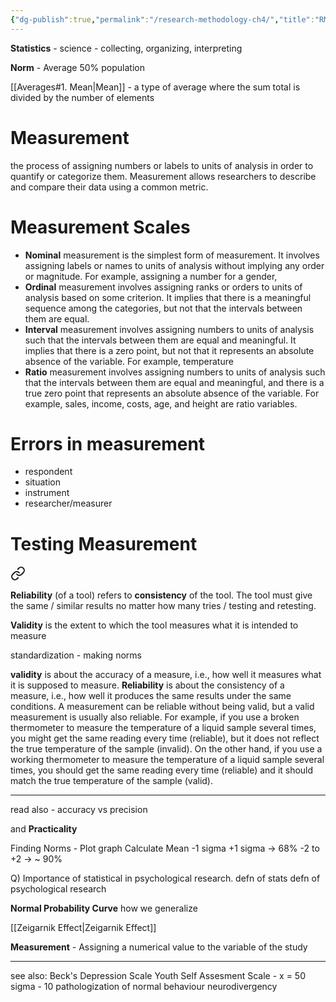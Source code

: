 ```yaml
---
{"dg-publish":true,"permalink":"/research-methodology-ch4/","title":"RM IV","tags":["research","researchmethodology"],"created":"","updated":""}
---
```



**Statistics** - science - collecting, organizing, interpreting

**Norm** - Average
50% population

[[Averages#1. Mean\|Mean]] - a type of average where the sum total is divided by the number of elements


# Measurement
the process of assigning numbers or labels to units of analysis in order to quantify or categorize them. Measurement allows researchers to describe and compare their data using a common metric.

# Measurement Scales

-   **Nominal** measurement is the simplest form of measurement. It involves assigning labels or names to units of analysis without implying any order or magnitude. For example, assigning a number for a gender, 
-   **Ordinal** measurement involves assigning ranks or orders to units of analysis based on some criterion. It implies that there is a meaningful sequence among the categories, but not that the intervals between them are equal.
-   **Interval** measurement involves assigning numbers to units of analysis such that the intervals between them are equal and meaningful. It implies that there is a zero point, but not that it represents an absolute absence of the variable. For example, temperature
-   **Ratio** measurement involves assigning numbers to units of analysis such that the intervals between them are equal and meaningful, and there is a true zero point that represents an absolute absence of the variable. For example, sales, income, costs, age, and height are ratio variables.



# Errors in measurement
- respondent
- situation
- instrument 
- researcher/measurer

# Testing Measurement

<div class="transclusion internal-embed is-loaded"><a class="markdown-embed-link" href="/reliability-and-validity/" aria-label="Open link"><svg xmlns="http://www.w3.org/2000/svg" width="24" height="24" viewBox="0 0 24 24" fill="none" stroke="currentColor" stroke-width="2" stroke-linecap="round" stroke-linejoin="round" class="svg-icon lucide-link"><path d="M10 13a5 5 0 0 0 7.54.54l3-3a5 5 0 0 0-7.07-7.07l-1.72 1.71"></path><path d="M14 11a5 5 0 0 0-7.54-.54l-3 3a5 5 0 0 0 7.07 7.07l1.71-1.71"></path></svg></a><div class="markdown-embed">





**Reliability** (of a tool) refers to **consistency** of the tool.  The tool must give the same / similar results no matter how many tries / testing and retesting.  

**Validity** is the extent to which the tool measures what it is intended to measure 

standardization - making norms

**validity** is about the accuracy of a measure, i.e., how well it measures what it is supposed to measure.
**Reliability** is about the consistency of a measure, i.e., how well it produces the same results under the same conditions. A measurement can be reliable without being valid, but a valid measurement is usually also reliable. For example, if you use a broken thermometer to measure the temperature of a liquid sample several times, you might get the same reading every time (reliable), but it does not reflect the true temperature of the sample (invalid). On the other hand, if you use a working thermometer to measure the temperature of a liquid sample several times, you should get the same reading every time (reliable) and it should match the true temperature of the sample (valid).

--- 
read also - accuracy vs precision 


</div></div>


and **Practicality**

Finding Norms - 
Plot graph
Calculate Mean
-1 sigma  +1 sigma -> 68% 
-2 to +2 -> ~ 90% 

Q) Importance of statistical in psychological research. 
defn of stats
defn of psychological research


**Normal Probability Curve**
how we generalize

[[Zeigarnik Effect\|Zeigarnik Effect]] 

**Measurement** - Assigning a numerical value to the variable of the study 
 

---
see also:
Beck's Depression Scale
Youth Self Assesment Scale - 
	x = 50
	sigma - 10
pathologization of normal behaviour 
neurodivergency
